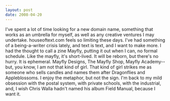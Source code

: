 ```yaml
---
layout: post
date: 2008-04-20
--- 
```


I've spent a lot of time looking for a new domain name, something that works as an umbrella for myself, as well as any creative ventures I may undertake. houseoftext.com feels so limiting these days. I've had something of a being-a-writer crisis lately, and text is text, and I want to make more. I had the thought to call a zine Mayfly, putting it out when I can, no formal schedule. Like the mayfly, it's short-lived. It will be reborn, but there's no hurry. It is ephemeral. Mayfly Designs, The Mayfly Shop, Mayfly Academy--but, you know, I am not that kind of girl. That kind of girl strikes me as someone who sells candles and names them after Dragonflies and Appleblossoms. I enjoy the metaphor, but not the sign. I'm back to my mild obsession with the postal system, with private schools, with the industrial, and, I wish Chris Walla hadn't named his album Field Manual, because I want it.
